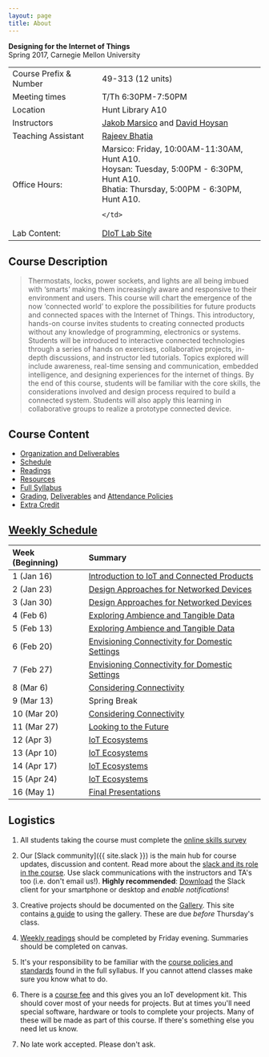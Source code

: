 ```yaml
---
layout: page
title: About
---
```



**Designing for the Internet of Things** <br/>
Spring 2017, Carnegie Mellon University


<table>
  <tr>
    <td>Course Prefix & Number</td>
    <td>49-313 (12 units)</td>
  </tr>
  <tr>
    <td>Meeting times</td>
    <td>T/Th 6:30PM-7:50PM</td>
  </tr>
  <tr>
    <td>Location</td>
    <td>Hunt Library A10</td>
  </tr>

  <tr>
    <td>Instructors</td>
    <td>
		<a href="mailto:jmarsico@gmail.com">Jakob Marsico</a> and <a href="mailto:dph5087@gmail.com">David Hoysan</a>
	</td>
  </tr>

  <tr>
    <td>Teaching Assistant</td>
    <td><a href="mailto:rrbhatia@cmu.edu ">Rajeev Bhatia</a></td>
  </tr>
  <tr>
    <td>Office Hours:</td>
    <td>
		Marsico: Friday, 10:00AM-11:30AM, Hunt A10.
		<br/>
		Hoysan: Tuesday, 5:00PM - 6:30PM, Hunt A10.
    <br/>
    Bhatia: Thursday, 5:00PM - 6:30PM, Hunt A10.

    </td>
  </tr>
  <tr>
    <td>Lab Content:</td>
    <td>
		<a href="http://daraghbyrne.github.io/diotlabs/">DIoT Lab Site</a>
	</td>
  </tr>

</table>

## Course Description

> Thermostats, locks, power sockets, and lights are all being imbued with ‘smarts’ making them increasingly aware and responsive to their environment and users. This course will chart the emergence of the now ‘connected world’ to explore the possibilities for future products and connected spaces with the Internet of Things. This introductory, hands-on course invites students to creating connected products without any knowledge of programming, electronics or systems. Students will be introduced to interactive connected technologies through a series of hands on exercises, collaborative projects, in-depth discussions, and instructor led tutorials. Topics explored will include awareness, real-time sensing and communication, embedded intelligence, and designing experiences for the internet of things.  By the end of this course, students will be familiar with the core skills, the considerations involved and design process required to build a connected system. Students will also apply this learning in collaborative groups to realize a prototype connected device.

## Course Content

* [Organization and Deliverables]({{site.baseurl}}/organization/)
* [Schedule]({{site.baseurl}}/schedule/)
* [Readings]({{site.baseurl}}/readings/)
* [Resources]({{site.baseurl}}/resources/)
* [Full Syllabus]({{site.baseurl}}/2017/01/01/full-syllabus/)
* [Grading]({{site.baseurl}}/2017/01/02/grading/), [Deliverables]({{site.baseurl}}/organization/#deliverables) and [Attendance Policies]({{site.baseurl}}/2016/08/22/attendance/)
* [Extra Credit]({{site.baseurl}}/extra_credit/)

## [Weekly Schedule]({{site.baseurl}}/schedule)

Week (Beginning)			| Summary
| :------------- | :----------- |
1 (Jan 16)  			| [Introduction to IoT and Connected Products]({{site.baseurl}}/schedule/#week1)
2 (Jan 23)  			| [Design Approaches for Networked Devices]({{site.baseurl}}/schedule/#week2)
3 (Jan 30)  			| [Design Approaches for Networked Devices]({{site.baseurl}}/schedule/#week3)
4 (Feb 6)  			  | [Exploring Ambience and Tangible Data]({{site.baseurl}}/schedule/#week4)
5 (Feb 13)  			| [Exploring Ambience and Tangible Data]({{site.baseurl}}/schedule/#week5)
6 (Feb 20)  			| [Envisioning Connectivity for Domestic Settings]({{site.baseurl}}/schedule/#week6)
7 (Feb 27)  			| [Envisioning Connectivity for Domestic Settings]({{site.baseurl}}/schedule/#week7)
8 (Mar 6)  			  | [Considering Connectivity]({{site.baseurl}}/schedule/#week8)
9 (Mar 13)  			| Spring Break
10 (Mar 20)  			| [Considering Connectivity]({{site.baseurl}}/schedule/#week10)
11 (Mar 27)  			| [Looking to the Future]({{site.baseurl}}/schedule/#week11)
12 (Apr 3)  			| [IoT Ecosystems]({{site.baseurl}}/schedule/#week12)
13 (Apr 10)  			| [IoT Ecosystems]({{site.baseurl}}/schedule/#week13)
14 (Apr 17)  			| [IoT Ecosystems]({{site.baseurl}}/schedule/#week14)
15 (Apr 24)  			| [IoT Ecosystems]({{site.baseurl}}/schedule/#week15)
16 (May 1)  			| [Final Presentations]({{site.baseurl}}/schedule/#week16)

## Logistics

1. All students taking the course must complete the [online skills survey](https://goo.gl/forms/e0dQKTzOA5buzAGr2)

3. Our [Slack community]({{ site.slack }}) is the main hub for course updates, discussion and content. Read more about the [slack and its role in the course](/tech/collaboration/2015/11/13/using-slack/).  Use slack communications with the instructors and TA's too (i.e. don't email us!). __Highly recommended__: [Download](https://slack.com/downloads) the Slack client for your smartphone or desktop and _enable notifications_!

2. Creative projects should be documented on the [Gallery]({{site.gallery}}). This site contains [a guide]({{site.base_url}}/tech/formats/update/2015/11/11/the-gallery/) to using the gallery. These are due _before_ Thursday's class.

2. [Weekly readings]({{site.base_url}}/readings) should be completed by Friday evening. Summaries should be completed on canvas.

2. It's your responsibility to be familiar with the [course policies and standards]({{site.baseurl}}/2017/01/01/full-syllabus/) found in the full syllabus. If you cannot attend classes make sure you know what to do. 	

2. There is a [course fee]({{site.base_url}}/course/structure/2016/01/07/resource-fee/) and this gives you an IoT development kit. This should cover most of your needs for projects. But at times you'll need special software, hardware or tools to complete your projects. Many of these will be made as part of this course. If there's something else you need let us know.

2. No late work accepted. Please don't ask.
